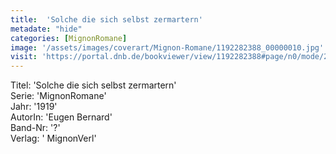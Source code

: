 ```yaml
---
title:  'Solche die sich selbst zermartern'
metadate: "hide"
categories: [MignonRomane]
image: '/assets/images/coverart/Mignon-Romane/1192282388_00000010.jpg'
visit: 'https://portal.dnb.de/bookviewer/view/1192282388#page/n0/mode/2up'
---
```

Titel: 'Solche die sich selbst zermartern' <br>
Serie: 'MignonRomane' <br>
Jahr: '1919' <br>
AutorIn: 'Eugen Bernard' <br>
Band-Nr: '?' <br>
Verlag: ' MignonVerl'